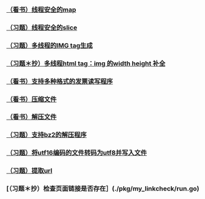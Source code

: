 
### [（看书）线程安全的map](./thread/SafeMap/SafeMap.go)
### [（习题）线程安全的slice](./thread/SafeSlice/safeSlice.go)
### [（习题）多线程的IMG tag生成](./thread/imagetag/imagetag.go)
### [（习题＊抄）多线程html tag：img 的width height 补全](./thread/imgFill/imgFill.go)
### [（看书）支持多种格式的发票读写程序](./io/invoice/)
### [（看书）压缩文件](./io/pack/pack.go)
### [（看书）解压文件](./io/unpack/unpack.go)
### [（习题）支持bz2的解压程序](./io/my_unpack/unpack.go)
### [（习题）将utf16编码的文件转码为utf8并写入文件](./io/utf16-to-utf8/utf16-to-utf8.go)
### [（习题）提取url](./pkg/my_linkutil/my_linkutil.go)
### [（习题＊抄）检查页面链接是否存在］(./pkg/my_linkcheck/run.go)